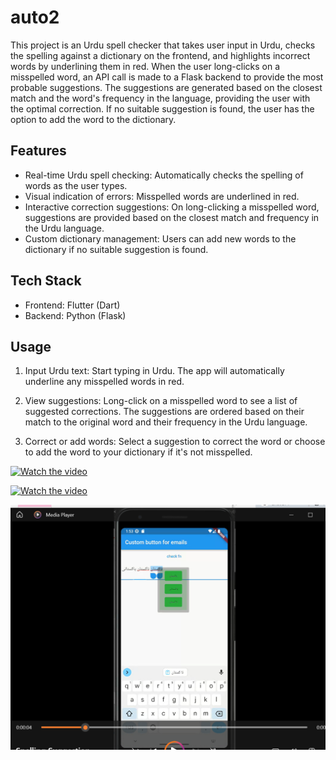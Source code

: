 # auto2

This project is an Urdu spell checker that takes user input in Urdu, checks the spelling against a dictionary on the frontend, and highlights incorrect words by underlining them in red. When the user long-clicks on a misspelled word, an API call is made to a Flask backend to provide the most probable suggestions. The suggestions are generated based on the closest match and the word's frequency in the language, providing the user with the optimal correction. If no suitable suggestion is found, the user has the option to add the word to the dictionary.

## Features

* Real-time Urdu spell checking: Automatically checks the spelling of words as the user types.
* Visual indication of errors: Misspelled words are underlined in red.
* Interactive correction suggestions: On long-clicking a misspelled word, suggestions are provided based on the closest match and frequency in the Urdu language.
* Custom dictionary management: Users can add new words to the dictionary if no suitable suggestion is found.

## Tech Stack
* Frontend: Flutter (Dart)
* Backend: Python (Flask)

## Usage
1. Input Urdu text: Start typing in Urdu. The app will automatically underline any misspelled words in red.

2. View suggestions: Long-click on a misspelled word to see a list of suggested corrections. The suggestions are ordered based on their match to the original word and their frequency in the Urdu language.

3. Correct or add words: Select a suggestion to correct the word or choose to add the word to your dictionary if it's not misspelled.

[![Watch the video](https://raw.githubusercontent.com/fixa-bit/spellcheck-suggestion/spell_checker_thumbnail.png)](https://raw.githubusercontent.com/fixa-bit/spellcheck-suggestion/demo.mp4)

[![Watch the video](https://raw.githubusercontent.com/fixa-bit/spellcheck-suggestion/spell_checker_thumbnail.png)](https://raw.githubusercontent.com/fixa-bit/spellcheck-suggestion/branch/demo.mp4)

[![Watch the video](https://github.com/fixa-bit/spellcheck-suggestion/blob/main/spell_checker_thumbnail.png?raw=true)](https://github.com/fixa-bit/spellcheck-suggestion/blob/main/demo2.mp4)



